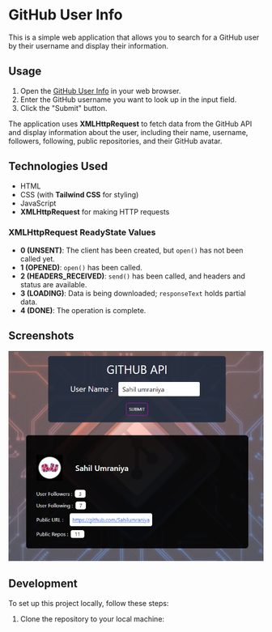 # GitHub User Info

This is a simple web application that allows you to search for a GitHub user by their username and display their information.

## Usage

1. Open the [GitHub User Info](sahilumraniya.github.io/GitUserInfo) in your web browser.
2. Enter the GitHub username you want to look up in the input field.
3. Click the "Submit" button.

The application uses **XMLHttpRequest** to fetch data from the GitHub API and display information about the user, including their name, username, followers, following, public repositories, and their GitHub avatar.

## Technologies Used

- HTML
- CSS (with **Tailwind CSS** for styling)
- JavaScript
- **XMLHttpRequest** for making HTTP requests

### XMLHttpRequest ReadyState Values

- **0 (UNSENT)**: The client has been created, but `open()` has not been called yet.
- **1 (OPENED)**: `open()` has been called.
- **2 (HEADERS_RECEIVED)**: `send()` has been called, and headers and status are available.
- **3 (LOADING)**: Data is being downloaded; `responseText` holds partial data.
- **4 (DONE)**: The operation is complete.

## Screenshots

![Screenshot](screenshot.png)

## Development

To set up this project locally, follow these steps:

1. Clone the repository to your local machine: